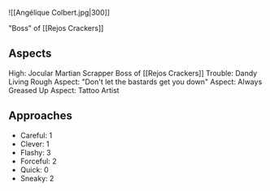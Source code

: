 ![[Angélique Colbert.jpg|300]]

"Boss" of [[Rejos Crackers]]
## Aspects
High: Jocular Martian Scrapper Boss of [[Rejos Crackers]]
Trouble: Dandy Living Rough
Aspect: "Don't let the bastards get you down"
Aspect: Always Greased Up
Aspect: Tattoo Artist

## Approaches
- Careful: 1
- Clever: 1
- Flashy: 3
- Forceful: 2
- Quick: 0
- Sneaky: 2